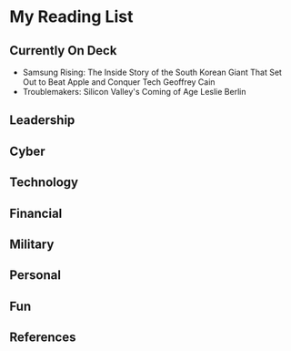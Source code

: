 #  My Reading List

## Currently On Deck
* Samsung Rising: The Inside Story of the South Korean Giant That Set Out to Beat Apple and Conquer Tech	Geoffrey Cain
* Troublemakers: Silicon Valley's Coming of Age	Leslie Berlin

## Leadership 

## Cyber

## Technology

## Financial

## Military

## Personal

## Fun



## References









